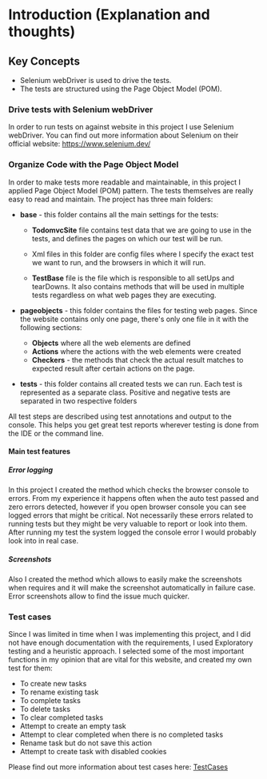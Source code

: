# Introduction (Explanation and thoughts)

## Key Concepts

* Selenium webDriver is used to drive the tests.
* The tests are structured using the Page Object Model (POM).

### Drive tests with Selenium webDriver

In order to run tests on against website in this project I use Selenium webDriver. You can find out more information about Selenium on their official website: https://www.selenium.dev/


### Organize Code with the Page Object Model
In order to make tests more readable and maintainable, in this project I applied Page Object Model (POM) pattern. The tests themselves are really easy to read and maintain.
The project has three main folders:
* **base** - this folder contains all the main settings for the tests:
    * **TodomvcSite** file contains test data that we are going to use in the tests, and defines the pages on which our test will be run.
    * Xml files in this folder are config files where I specify the exact test we want to run, and the browsers in which it will run. 
    
    * **TestBase** file is the file which is responsible to all setUps and tearDowns. It also contains methods that will be used in multiple tests regardless on what web pages they are executing.
    
* **pageobjects** - this folder contains the files for testing web pages. Since the website contains only one page, there's only one file in it with the following sections:
    * **Objects** where all the web elements are defined
    * **Actions** where the actions with the web elements were created
    * **Checkers** - the methods that check the actual result matches to expected result after certain actions on the page.
    
* **tests** - this  folder contains all created tests we can run. Each test is represented as a separate class. Positive and negative tests are separated in two respective folders 

All test steps are described using test annotations and output to the console. This helps you get great test reports wherever testing is done from the IDE or the command line.     


#### Main test features
##### Error logging
In this project I created the method which checks the browser console to errors. From my experience it happens often when the auto test passed and zero errors detected, however if you open browser console you can see logged errors that might be critical. Not necessarily these errors related to running tests but they might be very valuable to report or look into them.
After running my test the system logged the console error I would probably look into in real case.
##### Screenshots
Also I created the method which allows to easily make the screenshots when requires and it will make the screenshot automatically in failure case. Error screenshots allow to find the issue much quicker.  
     

### Test cases
Since I was limited in time when I was implementing this project, and I did not have enough documentation with the requirements, I used Exploratory testing and a heuristic approach. I selected some of the most important functions in my opinion that are vital for this website, and created my own test for them:
* To create new tasks
* To rename existing task
* To complete tasks
* To delete tasks
* To clear completed tasks
* Attempt to create an empty task
* Attempt to clear completed when there is no completed tasks
* Rename task but do not save this action
* Attempt to create task with disabled cookies


Please find out more information about test cases here: [TestCases](https://github.com/yury-chislov/demo/blob/master/docs/TestCases.md)



